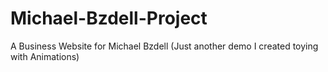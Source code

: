 # Michael-Bzdell-Project
A Business Website for Michael Bzdell
(Just another demo I created toying with Animations)
